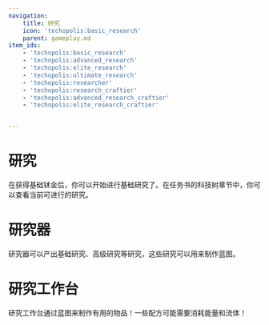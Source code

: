 ```yaml
---
navigation:
    title: 研究
    icon: 'techopolis:basic_research'
    parent: gameplay.md
item_ids:
    - 'techopolis:basic_research'
    - 'techopolis:advanced_research'
    - 'techopolis:elite_research'
    - 'techopolis:ultimate_research'
    - 'techopolis:researcher'
    - 'techopolis:research_craftier'
    - 'techopolis:advanced_research_craftier'
    - 'techopolis:elite_research_craftier'


---
```


# 研究

在获得基础𬬸金后，你可以开始进行基础研究了。在任务书的科技树章节中，你可以查看当前可进行的研究。

<ItemImage id="techopolis:basic_research" />

# 研究器

研究器可以产出基础研究、高级研究等研究，这些研究可以用来制作蓝图。

<ItemImage id="techopolis:researcher" />

# 研究工作台

研究工作台通过蓝图来制作有用的物品！一些配方可能需要消耗能量和流体！

<ItemImage id="techopolis:research_crafter" />


